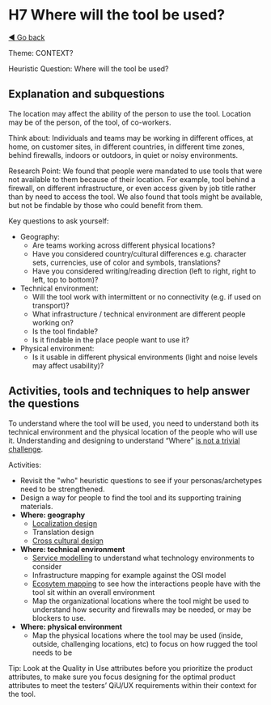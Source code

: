# H7 Where will the tool be used?
[◄ Go back](README.md)

Theme: CONTEXT?

Heuristic Question: Where will the tool be used?

## Explanation and subquestions

The location may affect the ability of the person to use the tool. Location may be of the person, of the tool, of co-workers.

Think about: Individuals and teams may be working in different offices, at home, on customer sites, in different countries, in different time zones, behind firewalls, indoors or outdoors, in quiet or noisy environments.

Research Point: We found that people were mandated to use tools that were not available to them because of their location. For example, tool behind a firewall, on different infrastructure, or even access given by job title rather than by need to access the tool. We also found that tools might be available, but not be findable by those who could benefit from them.

Key questions to ask yourself:
- Geography:
    - Are teams working across different physical locations?
    - Have you considered country/cultural differences e.g. character sets, currencies, use of color and symbols, translations?
    - Have you considered writing/reading direction (left to right, right to left, top to bottom)?
- Technical environment:
    - Will the tool work with intermittent or no connectivity (e.g. if used on transport)?
    - What infrastructure / technical environment are different people working on?
    - Is the tool findable?
    - Is it findable in the place people want to use it?
- Physical environment:
    - Is it usable in different physical environments (light and noise levels may affect usability)?


## Activities, tools and techniques to help answer the questions
To understand where the tool will be used, you need to understand both its technical environment and the physical location of the people who will use it. Understanding and designing to understand “Where” [is not a trivial challenge](https://www.nngroup.com/news/item/translastion-and-localization-world-tour-stockholm/). 

Activities:
- Revisit the "who" heuristic questions to see if your personas/archetypes need to be strengthened.
- Design a way for people to find the tool and its supporting training materials.
- **Where: geography**
    - [Localization design](https://spotify.design/article/designing-for-the-world-an-introduction-to-localization)
    - Translation design
    - [Cross cultural design](https://www.nngroup.com/articles/crosscultural-design/)
- **Where: technical environment**
    - [Service modelling](https://www.interaction-design.org/literature/topics/service-design) to understand what technology environments to consider
    - Infrastructure mapping for example against the OSI model
    - [Ecosytem mapping](https://www.interaction-design.org/literature/topics/ecosystem-maps) to see how the interactions people have with the tool sit within an overall environment
    - Map the organizational locations where the tool might be used to understand how security and firewalls may be needed, or may be blockers to use. 
- **Where: physical environment**
    - Map the physical locations where the tool may be used (inside, outside, challenging locations, etc) to focus on how rugged the tool needs to be

Tip: Look at the Quality in Use attributes before you prioritize the product attributes, to make sure you focus designing for the optimal product attributes to meet the testers’ QiU/UX requirements within their context for the tool.
